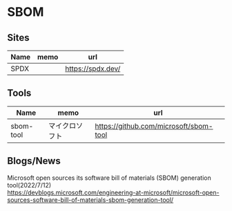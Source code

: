 # SBOM

## Sites

|Name|memo|url|
----|----|----
|SPDX||https://spdx.dev/|

## Tools

|Name|memo|url|
----|----|----
|sbom-tool|マイクロソフト|https://github.com/microsoft/sbom-tool|

## Blogs/News

Microsoft open sources its software bill of materials (SBOM) generation tool(2022/7/12)  
https://devblogs.microsoft.com/engineering-at-microsoft/microsoft-open-sources-software-bill-of-materials-sbom-generation-tool/
